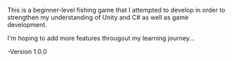 This is a beginner-level fishing game that I attempted to develop in order to strengthen my understanding of Unity and C# as well as game development.

I'm hoping to add more features througout my learning journey...

-Version 1.0.0
